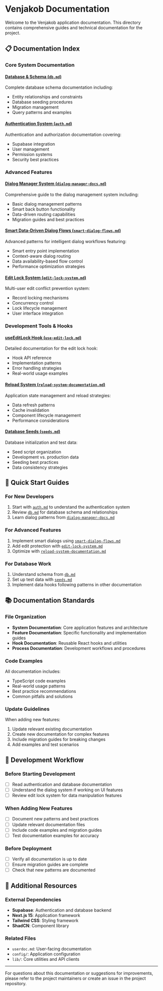 # Venjakob Documentation

Welcome to the Venjakob application documentation. This directory contains comprehensive guides and technical documentation for the project.

## 📋 Documentation Index

### Core System Documentation

#### [Database & Schema (`db.md`)](./db.md)
Complete database schema documentation including:
- Entity relationships and constraints
- Database seeding procedures
- Migration management
- Query patterns and examples

#### [Authentication System (`auth.md`)](./auth.md)
Authentication and authorization documentation covering:
- Supabase integration
- User management
- Permission systems
- Security best practices

### Advanced Features

#### [Dialog Manager System (`dialog-manager-docs.md`)](./dialog-manager-docs.md)
Comprehensive guide to the dialog management system including:
- Basic dialog management patterns
- Smart back button functionality
- Data-driven routing capabilities
- Migration guides and best practices

#### [Smart Data-Driven Dialog Flows (`smart-dialog-flows.md`)](./smart-dialog-flows.md)
Advanced patterns for intelligent dialog workflows featuring:
- Smart entry point implementation
- Context-aware dialog routing
- Data availability-based flow control
- Performance optimization strategies

#### [Edit Lock System (`edit-lock-system.md`)](./edit-lock-system.md)
Multi-user edit conflict prevention system:
- Record locking mechanisms
- Concurrency control
- Lock lifecycle management
- User interface integration

### Development Tools & Hooks

#### [useEditLock Hook (`use-edit-lock.md`)](./use-edit-lock.md)
Detailed documentation for the edit lock hook:
- Hook API reference
- Implementation patterns
- Error handling strategies
- Real-world usage examples

#### [Reload System (`reload-system-documentation.md`)](./reload-system-documentation.md)
Application state management and reload strategies:
- Data refresh patterns
- Cache invalidation
- Component lifecycle management
- Performance considerations

#### [Database Seeds (`seeds.md`)](./seeds.md)
Database initialization and test data:
- Seed script organization
- Development vs. production data
- Seeding best practices
- Data consistency strategies

## 🚀 Quick Start Guides

### For New Developers
1. Start with [`auth.md`](./auth.md) to understand the authentication system
2. Review [`db.md`](./db.md) for database schema and relationships
3. Learn dialog patterns from [`dialog-manager-docs.md`](./dialog-manager-docs.md)

### For Advanced Features
1. Implement smart dialogs using [`smart-dialog-flows.md`](./smart-dialog-flows.md)
2. Add edit protection with [`edit-lock-system.md`](./edit-lock-system.md)
3. Optimize with [`reload-system-documentation.md`](./reload-system-documentation.md)

### For Database Work
1. Understand schema from [`db.md`](./db.md)
2. Set up test data with [`seeds.md`](./seeds.md)
3. Implement data hooks following patterns in other documentation

## 📚 Documentation Standards

### File Organization
- **System Documentation**: Core application features and architecture
- **Feature Documentation**: Specific functionality and implementation guides
- **Hook Documentation**: Reusable React hooks and utilities
- **Process Documentation**: Development workflows and procedures

### Code Examples
All documentation includes:
- TypeScript code examples
- Real-world usage patterns
- Best practice recommendations
- Common pitfalls and solutions

### Update Guidelines
When adding new features:
1. Update relevant existing documentation
2. Create new documentation for complex features
3. Include migration guides for breaking changes
4. Add examples and test scenarios

## 🔧 Development Workflow

### Before Starting Development
- [ ] Read authentication and database documentation
- [ ] Understand the dialog system if working on UI features
- [ ] Review edit lock system for data manipulation features

### When Adding New Features
- [ ] Document new patterns and best practices
- [ ] Update relevant documentation files
- [ ] Include code examples and migration guides
- [ ] Test documentation examples for accuracy

### Before Deployment
- [ ] Verify all documentation is up to date
- [ ] Ensure migration guides are complete
- [ ] Check that new patterns are documented

## 📖 Additional Resources

### External Dependencies
- **Supabase**: Authentication and database backend
- **Next.js 15**: Application framework
- **Tailwind CSS**: Styling framework
- **ShadCN**: Component library

### Related Files
- `userdoc.md`: User-facing documentation
- `config/`: Application configuration
- `lib/`: Core utilities and API clients

---

For questions about this documentation or suggestions for improvements, please refer to the project maintainers or create an issue in the project repository. 